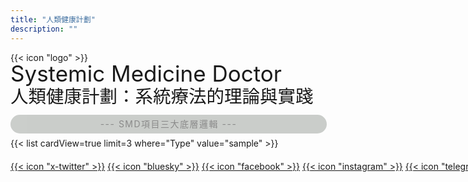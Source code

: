 ```yaml
---
title: "人類健康計劃"
description: ""
---
```




<div class="custom-icon-smlogo">{{< icon "logo" >}}</div>


<div class="w-full overflow-x-auto">
  <div style="font-size: clamp(23px, 4vw, 35px); line-height: 1; white-space: nowrap;" class="inline-block min-w-full text-center font-bold">
    Systemic Medicine Doctor
  </div>
  <div style="font-size: clamp(18.5px, 4vw, 28.5px); margin-top: 5px; line-height: 1; white-space: nowrap;" class="inline-block min-w-full text-center whitespace-nowrap">
    人類健康計劃：系統療法的理論與實踐
  </div>
</div>


<div style="width: 100%; text-align: center; background-color: rgba(4, 18, 1, 0.4); padding: 1px; margin-top: 15px; margin-bottom: 7px; border-radius: 20px; letter-spacing: 1.5px; 
color:inherit; line-height: 2; opacity: 0.5;">--- SMD項目三大底層邏輯 ---</div>

<div style="width: 100%; text-align: left;">{{< list cardView=true limit=3 where="Type" value="sample" >}}</div>

<div style="margin-top:20px; white-space: nowrap;">
  <a href="#" target="_blank" class="custom-icon-sm">{{< icon "x-twitter" >}}</a>
  <a href="#" target="_blank" class="custom-icon-sm">{{< icon "bluesky" >}}</a>
  <a href="#" target="_blank" class="custom-icon-sm">{{< icon "facebook" >}}</a>
  <a href="#" target="_blank" class="custom-icon-sm">{{< icon "instagram" >}}</a>
  <a href="#" target="_blank" class="custom-icon-sm">{{< icon "telegram" >}}</a>
  <a href="#" target="_blank" class="custom-icon-sm">{{< icon"github" >}}</a>
</div>